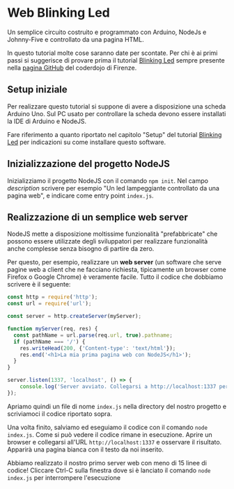 # Web Blinking Led
Un semplice circuito costruito e programmato con Arduino, NodeJs e Johnny-Five e controllato da una pagina HTML.

In questo tutorial molte cose saranno date per scontate. Per chi è ai primi passi si suggerisce di provare prima il tutorial [Blinking Led](https://github.com/coderdojofirenze/j5-blinkingled) sempre presente nella [pagina GitHub](https://github.com/coderdojofirenze) del coderdojo di Firenze.


## Setup iniziale

Per realizzare questo tutorial si suppone di avere a disposizione una scheda Arduino Uno. Sul PC usato per controllare la scheda devono essere installati la IDE di Arduino e NodeJS. 

Fare riferimento a quanto riportato nel capitolo "Setup" del tutorial [Blinking Led](https://github.com/coderdojofirenze/j5-blinkingled/blob/master/doc/blinkingled.md) per indicazioni su come installare questo software.

## Inizializzazione del progetto NodeJS

Inizializziamo il progetto NodeJS con il comando `npm init`. Nel campo *description* scrivere per esempio "Un led lampeggiante controllato da una pagina web", e indicare come entry point `index.js`.

## Realizzazione di un semplice web server

NodeJS mette a disposizione moltissime funzionalità "prefabbricate" che possono essere utilizzate degli sviluppatori per realizzare funzionalità anche complesse senza bisogno di partire da zero.

Per questo, per esempio, realizzare un **web server** (un software che serve pagine web a client che ne facciano richiesta, tipicamente un browser come Firefox o Google Chrome) è veramente facile. Tutto il codice che dobbiamo scrivere è il seguente:

```javascript
const http = require('http');
const url = require('url');

const server = http.createServer(myServer);

function myServer(req, res) {
  const pathName = url.parse(req.url, true).pathname;
  if (pathName === '/') {
    res.writeHead(200, {'Content-type': 'text/html'});
    res.end('<h1>La mia prima pagina web con NodeJS</h1>');
  }
}

server.listen(1337, 'localhost', () => {
    console.log('Server avviato. Collegarsi a http://localhost:1337 per vedere la pagina');
});
```

Apriamo quindi un file di nome `index.js` nella directory del nostro progetto e scriviamoci il codice riportato sopra.

Una volta finito, salviamo ed eseguiamo il codice con il comando `node index.js`. Come si può vedere il codice rimane in esecuzione. Aprire un browser e collegarsi all'URL `http://localhost:1337` e osservare il risultato. Apparirà una pagina bianca con il testo da noi inserito.

Abbiamo realizzato il nostro primo server web con meno di 15 linee di codice! Cliccare Ctrl-C sulla finestra dove si è lanciato il comando `node index.js` per interrompere l'esecuzione

      
